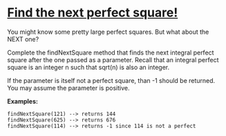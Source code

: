 # [Find the next perfect square!](https://www.codewars.com/kata/find-the-next-perfect-square "https://www.codewars.com/kata/56269eb78ad2e4ced1000013")

You might know some pretty large perfect squares.  But what about the NEXT one?

Complete the findNextSquare method that finds the next integral perfect square after the one passed as a parameter.  Recall that an integral perfect square is an integer n such that sqrt(n) is also an integer.  

If the parameter is itself not a perfect square, than -1 should be returned.  You may assume the parameter is positive.


**Examples:**

```
findNextSquare(121) --> returns 144
findNextSquare(625) --> returns 676
findNextSquare(114) --> returns -1 since 114 is not a perfect
```